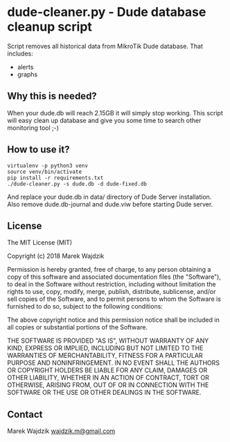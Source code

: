 dude-cleaner.py - Dude database cleanup script
==============================================

Script removes all historical data from MikroTik Dude database. That includes:
* alerts
* graphs

Why this is needed?
-------------------
When your dude.db will reach 2.15GB it will simply stop working. This script will easy clean up database and give you some time to search other monitoring tool ;-)

How to use it?
--------------
```
virtualenv -p python3 venv
source venv/bin/activate
pip install -r requirements.txt
./dude-cleaner.py -s dude.db -d dude-fixed.db
```

And replace your dude.db in data/ directory of Dude Server installation. Also remove dude.db-journal and dude.viw before starting Dude server.

License
-------
The MIT License (MIT)

Copyright (c) 2018 Marek Wajdzik

Permission is hereby granted, free of charge, to any person obtaining a copy
of this software and associated documentation files (the "Software"), to deal
in the Software without restriction, including without limitation the rights
to use, copy, modify, merge, publish, distribute, sublicense, and/or sell
copies of the Software, and to permit persons to whom the Software is
furnished to do so, subject to the following conditions:

The above copyright notice and this permission notice shall be included in
all copies or substantial portions of the Software.

THE SOFTWARE IS PROVIDED "AS IS", WITHOUT WARRANTY OF ANY KIND, EXPRESS OR
IMPLIED, INCLUDING BUT NOT LIMITED TO THE WARRANTIES OF MERCHANTABILITY,
FITNESS FOR A PARTICULAR PURPOSE AND NONINFRINGEMENT. IN NO EVENT SHALL THE
AUTHORS OR COPYRIGHT HOLDERS BE LIABLE FOR ANY CLAIM, DAMAGES OR OTHER
LIABILITY, WHETHER IN AN ACTION OF CONTRACT, TORT OR OTHERWISE, ARISING FROM,
OUT OF OR IN CONNECTION WITH THE SOFTWARE OR THE USE OR OTHER DEALINGS IN
THE SOFTWARE.

Contact
-------
Marek Wajdzik <wajdzik.m@gmail.com>
